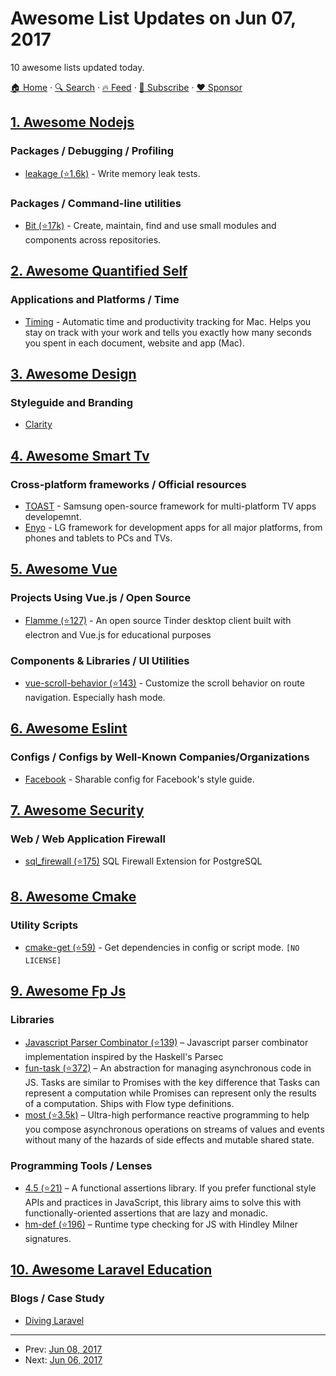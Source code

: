 # Awesome List Updates on Jun 07, 2017

10 awesome lists updated today.

[🏠 Home](/README.md) · [🔍 Search](https://www.trackawesomelist.com/search/) · [🔥 Feed](https://www.trackawesomelist.com/rss.xml) · [📮 Subscribe](https://trackawesomelist.us17.list-manage.com/subscribe?u=d2f0117aa829c83a63ec63c2f&id=36a103854c) · [❤️  Sponsor](https://github.com/sponsors/theowenyoung)



## [1. Awesome Nodejs](/content/sindresorhus/awesome-nodejs/README.md)

### Packages / Debugging / Profiling

*   [leakage (⭐1.6k)](https://github.com/andywer/leakage) - Write memory leak tests.

### Packages / Command-line utilities

*   [Bit (⭐17k)](https://github.com/teambit/bit) - Create, maintain, find and use small modules and components across repositories.

## [2. Awesome Quantified Self](/content/woop/awesome-quantified-self/README.md)

### Applications and Platforms / Time

*   [Timing](https://timingapp.com/) - Automatic time and productivity tracking for Mac. Helps you stay on track with your work and tells you exactly how many seconds you spent in each document, website and app (Mac).

## [3. Awesome Design](/content/gztchan/awesome-design/README.md)

### Styleguide and Branding

*   [Clarity](http://clarity.design)

## [4. Awesome Smart Tv](/content/vitalets/awesome-smart-tv/README.md)

### Cross-platform frameworks / Official resources

*   [TOAST](http://developer.samsung.com/tv/develop/extension-libraries/toast/) - Samsung open-source framework for multi-platform TV apps developemnt.
*   [Enyo](http://enyojs.com) - LG framework for development apps for all major platforms, from phones and tablets to PCs and TVs.

## [5. Awesome Vue](/content/vuejs/awesome-vue/README.md)

### Projects Using Vue.js / Open Source

*   [Flamme (⭐127)](https://github.com/alicin/flamme) - An open source Tinder desktop client built with electron and Vue.js for educational purposes

### Components & Libraries / UI Utilities

*   [vue-scroll-behavior (⭐143)](https://github.com/jeneser/vue-scroll-behavior) - Customize the scroll behavior on route navigation. Especially hash mode.

## [6. Awesome Eslint](/content/dustinspecker/awesome-eslint/README.md)

### Configs / Configs by Well-Known Companies/Organizations

*   [Facebook](https://www.npmjs.com/package/eslint-config-fbjs) - Sharable config for Facebook's style guide.

## [7. Awesome Security](/content/sbilly/awesome-security/README.md)

### Web / Web Application Firewall

*   [sql\_firewall (⭐175)](https://github.com/uptimejp/sql_firewall) SQL Firewall Extension for PostgreSQL

## [8. Awesome Cmake](/content/onqtam/awesome-cmake/README.md)

### Utility Scripts

*   [cmake-get (⭐59)](https://github.com/pfultz2/cmake-get) - Get dependencies in config or script mode. `[NO LICENSE]`

## [9. Awesome Fp Js](/content/stoeffel/awesome-fp-js/README.md)

### Libraries

*   [Javascript Parser Combinator (⭐139)](https://github.com/d-plaindoux/parsec) – Javascript parser combinator implementation inspired by the Haskell's Parsec
*   [fun-task (⭐372)](https://github.com/rpominov/fun-task) – An abstraction for managing asynchronous code in JS. Tasks are similar to Promises with the key difference that Tasks can represent a computation while Promises can represent only the results of a computation. Ships with Flow type definitions.
*   [most (⭐3.5k)](https://github.com/cujojs/most) – Ultra-high performance reactive programming to help you compose asynchronous operations on streams of values and events without many of the hazards of side effects and mutable shared state.

### Programming Tools / Lenses

*   [4.5 (⭐21)](https://github.com/TylorS/4.5) – A functional assertions library. If you prefer functional style APIs and practices in JavaScript, this library aims to solve this with functionally-oriented assertions that are lazy and monadic.
*   [hm-def (⭐196)](https://github.com/xodio/hm-def) – Runtime type checking for JS with Hindley Milner signatures.

## [10. Awesome Laravel Education](/content/fukuball/Awesome-Laravel-Education/README.md)

### Blogs / Case Study

*   [Diving Laravel](https://divinglaravel.com/)

---

- Prev: [Jun 08, 2017](/content/2017/06/08/README.md)
- Next: [Jun 06, 2017](/content/2017/06/06/README.md)